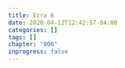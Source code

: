 ```yaml
---
title: Ezra 6
date: 2020-04-12T12:42:57-04:00
categories: []
tags: []
chapter: "006"
inprogress: false
---
```


